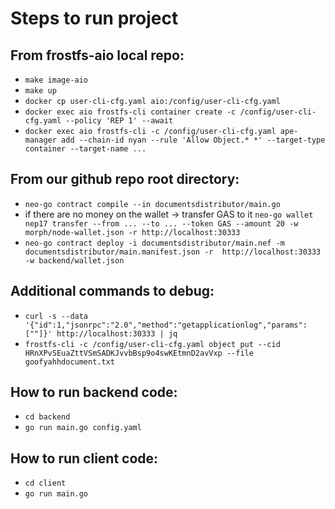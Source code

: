 # Steps to run project
## From frostfs-aio local repo:
- `make image-aio`
- `make up`
- `docker cp user-cli-cfg.yaml aio:/config/user-cli-cfg.yaml`
- `docker exec aio frostfs-cli container create -c /config/user-cli-cfg.yaml --policy 'REP 1' --await`
- `docker exec aio frostfs-cli -c /config/user-cli-cfg.yaml ape-manager add --chain-id nyan --rule 'Allow Object.* *' --target-type container --target-name ...`

## From our github repo root directory:
- `neo-go contract compile --in documentsdistributor/main.go`
- if there are no money on the wallet -> transfer GAS to it `neo-go wallet nep17 transfer --from ... --to ... --token GAS --amount 20 -w morph/node-wallet.json -r http://localhost:30333`
- `neo-go contract deploy -i documentsdistributor/main.nef -m documentsdistributor/main.manifest.json -r  http://localhost:30333 -w backend/wallet.json`

## Additional commands to debug:
- `curl -s --data '{"id":1,"jsonrpc":"2.0","method":"getapplicationlog","params":[""]}' http://localhost:30333 | jq`
- `frostfs-cli -c /config/user-cli-cfg.yaml object put --cid HRnXPvSEuaZttVSmSADKJvvbBsp9o4swKEtmnD2avVxp --file goofyahhdocument.txt`

## How to run backend code:
- `cd backend`
- `go run main.go config.yaml`

## How to run client code:
- `cd client`
- `go run main.go`